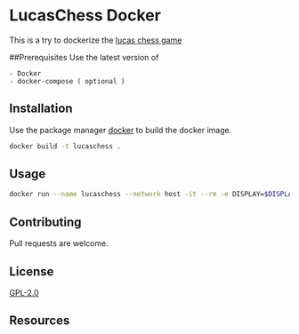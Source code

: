 # LucasChess Docker

This is a try to dockerize the [lucas chess game](https://github.com/lukasmonk/lucaschess)

##Prerequisites
Use the latest version of 

	- Docker
	- docker-compose ( optional )

## Installation

Use the package manager [docker](https://www.docker.com/) to build the docker image.

```bash
docker build -t lucaschess .
```

## Usage

```bash
docker run --name lucaschess --network host -it --rm -e DISPLAY=$DISPLAY -e QT_X11_NO_MITSHM=1 -v /tmp/.X11-unix:/tmp/.X11-unix lucaschess

```

## Contributing
Pull requests are welcome. 

## License
[GPL-2.0](https://www.gnu.org/licenses/old-licenses/gpl-2.0.en.html)

## Resources
